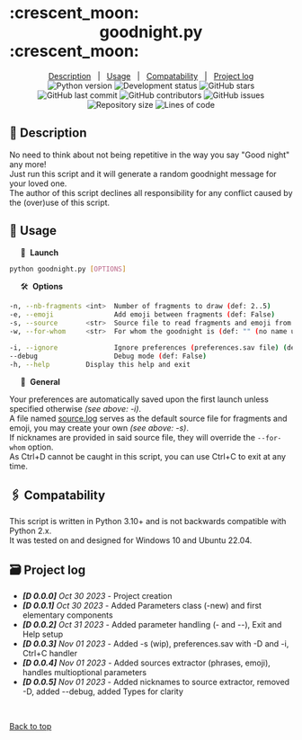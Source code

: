 #

<div id="top">
    <h1 markdown="1"> :crescent_moon: <center>goodnight.py</center> :crescent_moon:</h1>
</div>

<div align="center">
    <a href="#full_moon_with_face-description">Description</a> &#xa0; | &#xa0;
    <a href="#city_sunset-usage">Usage</a> &#xa0; | &#xa0;
    <a href="#linked_paperclips-compatability">Compatability</a> &#xa0; | &#xa0;
    <a href="#card_file_box-project-log">Project log</a>
</div>
<div align="center">
    <img alt="Python version" src="https://img.shields.io/badge/Python-3.10+-blue" />
    <img alt="Development status" src="https://img.shields.io/badge/development-WIP-blue" />
    <img alt="GitHub stars" src="https://img.shields.io/github/stars/QuentindiMeo/goodnight.py?color=yellow" />
    <img alt="GitHub last commit" src="https://img.shields.io/github/last-commit/QuentindiMeo/goodnight.py?color=blueviolet" />
    <img alt="GitHub contributors" src="https://img.shields.io/github/contributors/QuentindiMeo/goodnight.py?color=green" />
    <img alt="GitHub issues" src="https://img.shields.io/github/issues/QuentindiMeo/goodnight.py?color=red" />
    <img alt="Repository size" src="https://img.shields.io/github/repo-size/QuentindiMeo/goodnight.py?color=blue" />
    <img alt="Lines of code" src="https://img.shields.io/tokei/lines/github/QuentindiMeo/goodnight.py?color=green" />
</div>

## :full_moon_with_face: Description

No need to think about not being repetitive in the way you say "Good night" any more!  
Just run this script and it will generate a random goodnight message for your loved one.  
The author of this script declines all responsibility for any conflict caused by the (over)use of this script.

## :city_sunset: Usage

&nbsp;&nbsp;&nbsp;&nbsp; :checkered_flag:&nbsp;&nbsp;**Launch**

``` bash
python goodnight.py [OPTIONS]
```

&nbsp;&nbsp;&nbsp;&nbsp; :hammer_and_wrench:&nbsp;&nbsp;**Options**

``` bash
-n, --nb-fragments <int>  Number of fragments to draw (def: 2..5)
-e, --emoji               Add emoji between fragments (def: False)
-s, --source       <str>  Source file to read fragments and emoji from (def: source.log)
-w, --for-whom     <str>  For whom the goodnight is (def: "" (no name used))

-i, --ignore              Ignore preferences (preferences.sav file) (def: False)
--debug                   Debug mode (def: False)
-h, --help         Display this help and exit
```

&nbsp;&nbsp;&nbsp;&nbsp; :test_tube:&nbsp;&nbsp;**General**

Your preferences are automatically saved upon the first launch unless specified otherwise *(see above: -i)*.  
A file named [source.log](./source.log) serves as the default source file for fragments and emoji, you may create your own *(see above: -s)*.  
If nicknames are provided in said source file, they will override the `--for-whom` option.  
As Ctrl+D cannot be caught in this script, you can use Ctrl+C to exit at any time.

## :paperclips: Compatability

This script is written in Python 3.10+ and is not backwards compatible with Python 2.x.  
It was tested on and designed for Windows 10 and Ubuntu 22.04.

## :card_file_box: Project log

- ***[D 0.0.0]** Oct 30 2023* - Project creation
- ***[D 0.0.1]** Oct 30 2023* - Added Parameters class (-new) and first elementary components
- ***[D 0.0.2]** Oct 31 2023* - Added parameter handling (- and --), Exit and Help setup
- ***[D 0.0.3]** Nov 01 2023* - Added -s (wip), preferences.sav with -D and -i, Ctrl+C handler
- ***[D 0.0.4]** Nov 01 2023* - Added sources extractor (phrases, emoji), handles multioptional parameters
- ***[D 0.0.5]** Nov 01 2023* - Added nicknames to source extractor, removed -D, added --debug, added Types for clarity

&#xa0;

[Back to top](#top)
